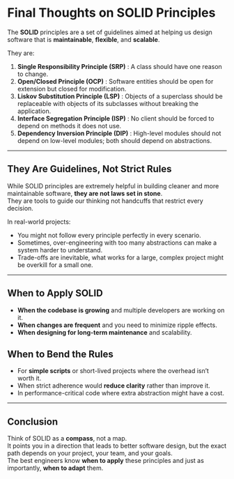 # Final Thoughts on SOLID Principles

The **SOLID** principles are a set of guidelines aimed at helping us design software that is **maintainable**, **flexible**, and **scalable**.  

They are:

1. **Single Responsibility Principle (SRP)** : A class should have one reason to change.  
2. **Open/Closed Principle (OCP)** : Software entities should be open for extension but closed for modification.  
3. **Liskov Substitution Principle (LSP)** : Objects of a superclass should be replaceable with objects of its subclasses without breaking the application.  
4. **Interface Segregation Principle (ISP)** : No client should be forced to depend on methods it does not use.  
5. **Dependency Inversion Principle (DIP)** : High-level modules should not depend on low-level modules; both should depend on abstractions.

---

## They Are Guidelines, Not Strict Rules
While SOLID principles are extremely helpful in building cleaner and more maintainable software, **they are not laws set in stone**.  
They are tools to guide our thinking not handcuffs that restrict every decision.

In real-world projects:
- You might not follow every principle perfectly in every scenario.
- Sometimes, over-engineering with too many abstractions can make a system harder to understand.
- Trade-offs are inevitable, what works for a large, complex project might be overkill for a small one.

---

## When to Apply SOLID
- **When the codebase is growing** and multiple developers are working on it.  
- **When changes are frequent** and you need to minimize ripple effects.  
- **When designing for long-term maintenance** and scalability.

## When to Bend the Rules
- For **simple scripts** or short-lived projects where the overhead isn’t worth it.  
- When strict adherence would **reduce clarity** rather than improve it.  
- In performance-critical code where extra abstraction might have a cost.

---

## Conclusion
Think of SOLID as a **compass**, not a map.  
It points you in a direction that leads to better software design, but the exact path depends on your project, your team, and your goals.  
The best engineers know **when to apply** these principles and just as importantly, **when to adapt** them.

